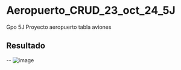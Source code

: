 # Aeropuerto_CRUD_23_oct_24_5J
Gpo 5J Proyecto aeropuerto tabla aviones
## Resultado
-- ![image](https://github.com/user-attachments/assets/dc01c891-2088-4cd3-aacf-28a092a73621)

